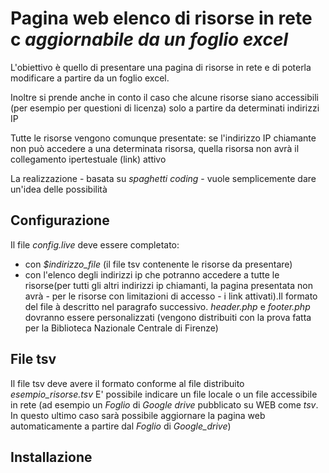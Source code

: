 # Pagina web elenco di risorse in rete c _aggiornabile da un foglio excel_ 

L'obiettivo è quello di presentare una pagina di risorse in rete e di poterla modificare a  partire da un foglio excel.

Inoltre si prende anche in conto il caso che alcune risorse  siano accessibili (per esempio per questioni di licenza) solo a partire da determinati indirizzi IP

Tutte le risorse vengono comunque presentate: se l'indirizzo IP chiamante non può accedere a una determinata risorsa, quella risorsa non avrà il collegamento ipertestuale (link) attivo 

La realizzazione - basata su _spaghetti coding_ - vuole semplicemente dare un'idea delle possibilità

## Configurazione
Il file _config.live_ deve essere completato:
* con *$indirizzo_file* (il file tsv contenente le risorse da presentare)
* con l'elenco degli indirizzi ip che potranno accedere  a tutte le risorse(per tutti gli altri indirizzi ip chiamanti, la pagina presentata non avrà - per le risorse con limitazioni di accesso - i link attivati).Il formato del file à descritto nel paragrafo successivo.
*header.php* e *footer.php* dovranno essere personalizzati (vengono distribuiti con la prova fatta per la Biblioteca Nazionale Centrale di Firenze)


## File tsv
Il file tsv deve avere il formato conforme al file  distribuito *esempio_risorse.tsv*
E' possibile indicare un file locale o un file accessibile in rete (ad esempio un *Foglio* di *Google drive* pubblicato su WEB come *tsv*. In questo ultimo caso sarà possibile aggiornare la pagina web automaticamente a partire dal *Foglio* di *Google_drive*)
 
## Installazione 


